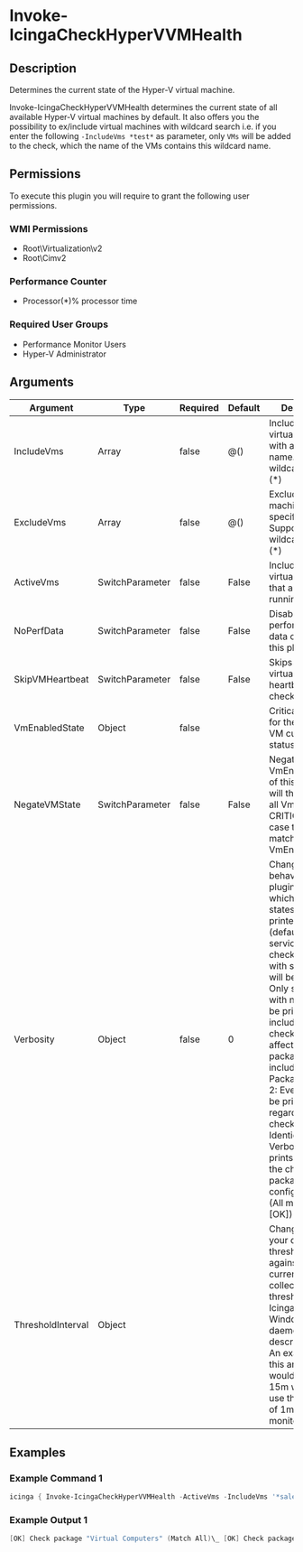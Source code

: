 
# Invoke-IcingaCheckHyperVVMHealth

## Description

Determines the current state of the Hyper-V virtual machine.

Invoke-IcingaCheckHyperVVMHealth determines the current state of all available Hyper-V virtual machines by default.
It also offers you the possibility to ex/include virtual machines with wildcard search i.e. if you enter the
following ``-IncludeVms *test*`` as parameter, only ``VMs`` will be added to the check, which the name of the
VMs contains this wildcard name.

## Permissions

To execute this plugin you will require to grant the following user permissions.

### WMI Permissions

* Root\Virtualization\v2
* Root\Cimv2

### Performance Counter

* Processor(*)\% processor time

### Required User Groups

* Performance Monitor Users
* Hyper-V Administrator

## Arguments

| Argument | Type | Required | Default | Description |
| ---      | ---  | ---      | ---     | ---         |
| IncludeVms | Array | false | @() | Include only virtual machines with a specific name. Supports wildcard usage (*) |
| ExcludeVms | Array | false | @() | Exclude virtual machines with a specific name. Supports wildcard usage (*) |
| ActiveVms | SwitchParameter | false | False | Include only virtual machines that are currently running |
| NoPerfData | SwitchParameter | false | False | Disables the performance data output of this plugin. |
| SkipVMHeartbeat | SwitchParameter | false | False | Skips the current virtual machine heartbeat status check. |
| VmEnabledState | Object | false |  | Critical threshold for the Hyper-V VM current status |
| NegateVMState | SwitchParameter | false | False | Negates the VmEnabledState of this plugin and will then report all Vms CRITICAL, in case they are not matching the VmEnabledState. |
| Verbosity | Object | false | 0 | Changes the behavior of the plugin output which check states are printed: 0 (default): Only service checks/packages with state not OK will be printed 1: Only services with not OK will be printed including OK checks of affected check packages including Package config 2: Everything will be printed regardless of the check state 3: Identical to Verbose 2, but prints in addition the check package configuration e.g (All must be [OK]) |
| ThresholdInterval | Object |  |  | Change the value your defined threshold checks against from the current value to a collected time threshold of the Icinga for Windows daemon, as described [here](https://icinga.com/docs/icinga-for-windows/latest/doc/service/10-Register-Service-Checks/). An example for this argument would be 1m or 15m which will use the average of 1m or 15m for monitoring. |

## Examples

### Example Command 1

```powershell
icinga { Invoke-IcingaCheckHyperVVMHealth -ActiveVms -IncludeVms '*sales*' -Verbosity 2 }
```

### Example Output 1

```powershell
[OK] Check package "Virtual Computers" (Match All)\_ [OK] Check package "vm-01" (Match All)\_ [OK] vm-01 HealthState: OK\_ [OK] vm-01 Heartbeat: OK\_ [OK] vm-01 State: Enabled\_ [OK] Check package "vm-02" (Match All)\_ [OK] vm-02 HealthState: OK\_ [OK] vm-02 Heartbeat: OK\_ [OK] vm-02 State: Enabled\_ [OK] Check package "vm-03" (Match All)\_ [OK] vm-03 HealthState: OK\_ [OK] vm-03 Heartbeat: OK\_ [OK] vm-03 State: Enabled\_ [OK] Check package "vm-04" (Match All)\_ [OK] vm-04 HealthState: OK\_ [OK] vm-04 Heartbeat: OK\_ [OK] vm-04 State: Enabled\_ [OK] Check package "vm-05" (Match All)\_ [OK] vm-05 HealthState: OK\_ [OK] vm-05 Heartbeat: OK\_ [OK] vm-05 State: Enabled\_ [OK] Check package "vm-06" (Match All)\_ [OK] vm-06 HealthState: OK\_ [OK] vm-06 Heartbeat: OK\_ [OK] vm-06 State: Enabled| 'vm01_healthstate'=5;; 'vm01_state'=2;; 'vm01_heartbeat'=2;; 'vm02_heartbeat'=2;; 'vm02_state'=2;; 'vm02_healthstate'=5;; 'vm03_heartbeat'=2;;'vm03_healthstate'=5;; 'vm03_state'=2;; 'vm04_heartbeat'=2;; 'vm04_state'=2;; 'vm04_healthstate'=5;; 'vm05_state'=2;; 'vm05_healthstate'=5;; 'vm05_heartbeat'=2;; 'vm06_healthstate'=5;; 'vm06_state'=2;; 'vm06_heartbeat'=2;;0
```
